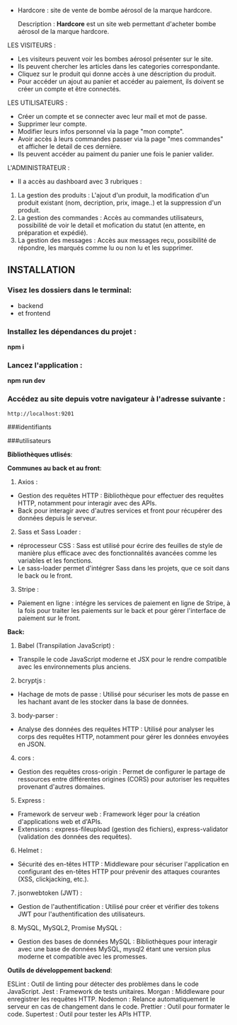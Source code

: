 - Hardcore : site de vente de bombe aérosol de la marque hardcore.

   Description :
**Hardcore** est un site web permettant d'acheter bombe aérosol de la marque hardcore.

LES VISITEURS :

- Les visiteurs peuvent voir les bombes aérosol présenter sur le site.
- Ils peuvent chercher les articles dans les categories correspondante.
- Cliquez sur le produit qui donne accès à une déscription du produit.
- Pour accéder un ajout au panier et accéder au paiement, ils doivent se créer un compte et être connectés.

LES UTILISATEURS :

- Créer un compte et se connecter avec leur mail et mot de passe. 
- Supprimer leur compte.
- Modifier leurs infos personnel via la page "mon compte".
- Avoir accès à leurs commandes passer via la page "mes commandes" et afficher le detail de ces dernière.
- Ils peuvent accéder au paiment du panier une fois le panier valider.

L'ADMINISTRATEUR :

- Il a accès au dashboard avec 3 rubriques :
1. La gestion des produits : L'ajout d'un produit, la modification d'un produit existant (nom, decription, prix, image..) et la suppression d'un produit.
2. La gestion des commandes : Accès au commandes utilisateurs, possibilité de voir le detail et mofication du statut (en attente, en préparation et expédié).
3. La gestion des messages : Accès aux messages reçu, possibilité de répondre, les marqués comme lu ou non lu et les supprimer.



## INSTALLATION

### Visez les dossiers dans le terminal:
- backend 
- et frontend

### Installez les dépendances du projet : 
**npm i**

### Lancez l'application : 
**npm run dev**

### Accédez au site depuis votre navigateur à l'adresse suivante :
    http://localhost:9201

###identifiants

###utilisateurs

**Bibliothèques utlisés**:

**Communes au back et au front**:
 
1. Axios :

- Gestion des requêtes HTTP : Bibliothèque pour effectuer des requêtes HTTP, notamment pour interagir avec des APIs.
- Back pour interagir avec d'autres services et  front pour récupérer des données depuis le serveur.

2. Sass et Sass Loader :

- réprocesseur CSS : Sass est utilisé pour écrire des feuilles de style de manière plus efficace avec des fonctionnalités avancées comme les variables et les fonctions.
- Le sass-loader permet d'intégrer Sass dans les projets, que ce soit dans le back ou le front.

3. Stripe :

- Paiement en ligne : intégre les services de paiement en ligne de Stripe, à la fois pour traiter les paiements sur le back et pour gérer l'interface de paiement sur le front.

**Back:**

1. Babel (Transpilation JavaScript) :

- Transpile le code JavaScript moderne et JSX pour le rendre compatible avec les environnements plus anciens.

2. bcryptjs :

- Hachage de mots de passe : Utilisé pour sécuriser les mots de passe en les hachant avant de les stocker dans la base de données.

3. body-parser :

- Analyse des données des requêtes HTTP : Utilisé pour analyser les corps des requêtes HTTP, notamment pour gérer les données envoyées en JSON.

4. cors :

- Gestion des requêtes cross-origin : Permet de configurer le partage de ressources entre différentes origines (CORS) pour autoriser les requêtes provenant d'autres domaines.

5. Express :

- Framework de serveur web : Framework léger pour la création d'applications web et d'APIs.
- Extensions : express-fileupload (gestion des fichiers), express-validator (validation des données des requêtes).

6. Helmet :

- Sécurité des en-têtes HTTP : Middleware pour sécuriser l'application en configurant des en-têtes HTTP pour prévenir des attaques courantes (XSS, clickjacking, etc.).

7. jsonwebtoken (JWT) :

- Gestion de l'authentification : Utilisé pour créer et vérifier des tokens JWT pour l'authentification des utilisateurs.

8. MySQL, MySQL2, Promise MySQL :

- Gestion des bases de données MySQL : Bibliothèques pour interagir avec une base de données MySQL, mysql2 étant une version plus moderne et compatible avec les promesses.

**Outils de développement backend**:

ESLint : Outil de linting pour détecter des problèmes dans le code JavaScript.
Jest : Framework de tests unitaires.
Morgan : Middleware pour enregistrer les requêtes HTTP.
Nodemon : Relance automatiquement le serveur en cas de changement dans le code.
Prettier : Outil pour formater le code.
Supertest : Outil pour tester les APIs HTTP.